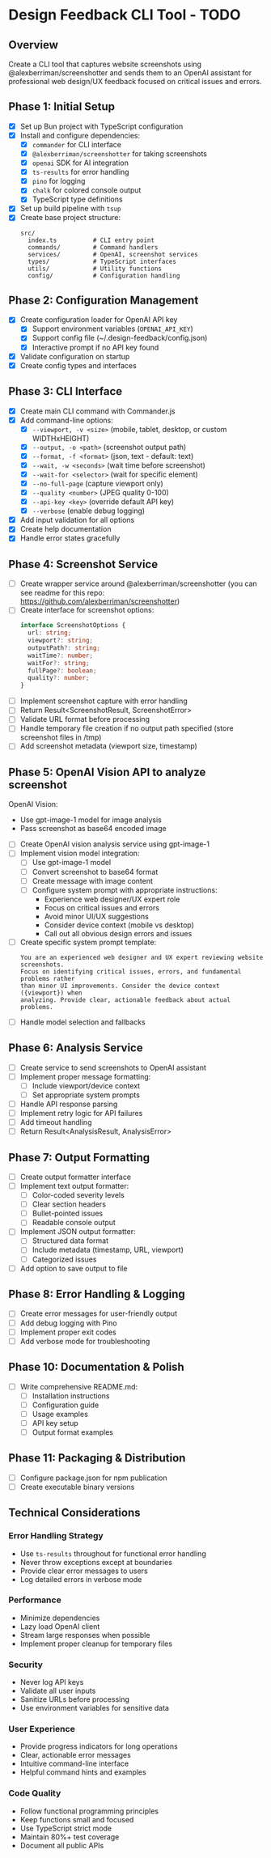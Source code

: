 # Design Feedback CLI Tool - TODO

## Overview
Create a CLI tool that captures website screenshots using @alexberriman/screenshotter and sends them to an OpenAI assistant for professional web design/UX feedback focused on critical issues and errors.

## Phase 1: Initial Setup

- [x] Set up Bun project with TypeScript configuration
- [x] Install and configure dependencies:
  - [x] `commander` for CLI interface
  - [x] `@alexberriman/screenshotter` for taking screenshots
  - [x] `openai` SDK for AI integration
  - [x] `ts-results` for error handling
  - [x] `pino` for logging
  - [x] `chalk` for colored console output
  - [x] TypeScript type definitions
- [x] Set up build pipeline with `tsup`
- [x] Create base project structure:
  ```
  src/
    index.ts          # CLI entry point
    commands/         # Command handlers
    services/         # OpenAI, screenshot services
    types/            # TypeScript interfaces
    utils/            # Utility functions
    config/           # Configuration handling
  ```

## Phase 2: Configuration Management

- [x] Create configuration loader for OpenAI API key
  - [x] Support environment variables (`OPENAI_API_KEY`)
  - [x] Support config file (~/.design-feedback/config.json)
  - [x] Interactive prompt if no API key found
- [x] Validate configuration on startup
- [x] Create config types and interfaces

## Phase 3: CLI Interface

- [x] Create main CLI command with Commander.js
- [x] Add command-line options:
  - [x] `--viewport, -v <size>` (mobile, tablet, desktop, or custom WIDTHxHEIGHT)
  - [x] `--output, -o <path>` (screenshot output path)
  - [x] `--format, -f <format>` (json, text - default: text)
  - [x] `--wait, -w <seconds>` (wait time before screenshot)
  - [x] `--wait-for <selector>` (wait for specific element)
  - [x] `--no-full-page` (capture viewport only)
  - [x] `--quality <number>` (JPEG quality 0-100)
  - [x] `--api-key <key>` (override default API key)
  - [x] `--verbose` (enable debug logging)
- [x] Add input validation for all options
- [x] Create help documentation
- [x] Handle error states gracefully

## Phase 4: Screenshot Service

- [ ] Create wrapper service around @alexberriman/screenshotter (you can see readme for this repo: https://github.com/alexberriman/screenshotter)
- [ ] Create interface for screenshot options:
  ```typescript
  interface ScreenshotOptions {
    url: string;
    viewport?: string;
    outputPath?: string;
    waitTime?: number;
    waitFor?: string;
    fullPage?: boolean;
    quality?: number;
  }
  ```
- [ ] Implement screenshot capture with error handling
- [ ] Return Result<ScreenshotResult, ScreenshotError>
- [ ] Validate URL format before processing
- [ ] Handle temporary file creation if no output path specified (store screenshot files in /tmp)
- [ ] Add screenshot metadata (viewport size, timestamp)

## Phase 5: OpenAI Vision API to analyze screenshot

OpenAI Vision:
- Use gpt-image-1 model for image analysis
- Pass screenshot as base64 encoded image

- [ ] Create OpenAI vision analysis service using gpt-image-1
- [ ] Implement vision model integration:
  - [ ] Use gpt-image-1 model
  - [ ] Convert screenshot to base64 format
  - [ ] Create message with image content
  - [ ] Configure system prompt with appropriate instructions:
    - Experience web designer/UX expert role
    - Focus on critical issues and errors
    - Avoid minor UI/UX suggestions
    - Consider device context (mobile vs desktop)
    - Call out all obvious design errors and issues
- [ ] Create specific system prompt template:
  ```
  You are an experienced web designer and UX expert reviewing website screenshots. 
  Focus on identifying critical issues, errors, and fundamental problems rather 
  than minor UI improvements. Consider the device context ({viewport}) when 
  analyzing. Provide clear, actionable feedback about actual problems.
  ```
- [ ] Handle model selection and fallbacks

## Phase 6: Analysis Service

- [ ] Create service to send screenshots to OpenAI assistant
- [ ] Implement proper message formatting:
  - [ ] Include viewport/device context
  - [ ] Set appropriate system prompts
- [ ] Handle API response parsing
- [ ] Implement retry logic for API failures
- [ ] Add timeout handling
- [ ] Return Result<AnalysisResult, AnalysisError>

## Phase 7: Output Formatting

- [ ] Create output formatter interface
- [ ] Implement text output formatter:
  - [ ] Color-coded severity levels
  - [ ] Clear section headers
  - [ ] Bullet-pointed issues
  - [ ] Readable console output
- [ ] Implement JSON output formatter:
  - [ ] Structured data format
  - [ ] Include metadata (timestamp, URL, viewport)
  - [ ] Categorized issues
- [ ] Add option to save output to file

## Phase 8: Error Handling & Logging

- [ ] Create error messages for user-friendly output
- [ ] Add debug logging with Pino
- [ ] Implement proper exit codes
- [ ] Add verbose mode for troubleshooting

## Phase 10: Documentation & Polish

- [ ] Write comprehensive README.md:
  - [ ] Installation instructions
  - [ ] Configuration guide
  - [ ] Usage examples
  - [ ] API key setup
  - [ ] Output format examples

## Phase 11: Packaging & Distribution

- [ ] Configure package.json for npm publication
- [ ] Create executable binary versions

## Technical Considerations

### Error Handling Strategy
- Use `ts-results` throughout for functional error handling
- Never throw exceptions except at boundaries
- Provide clear error messages to users
- Log detailed errors in verbose mode

### Performance
- Minimize dependencies
- Lazy load OpenAI client
- Stream large responses when possible
- Implement proper cleanup for temporary files

### Security
- Never log API keys
- Validate all user inputs
- Sanitize URLs before processing
- Use environment variables for sensitive data

### User Experience
- Provide progress indicators for long operations
- Clear, actionable error messages
- Intuitive command-line interface
- Helpful command hints and examples

### Code Quality
- Follow functional programming principles
- Keep functions small and focused
- Use TypeScript strict mode
- Maintain 80%+ test coverage
- Document all public APIs
